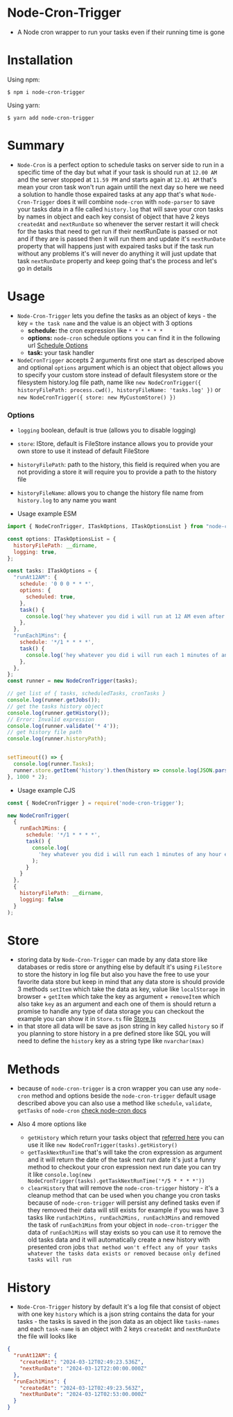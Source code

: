 # Node-Cron-Trigger
- A Node cron wrapper to run your tasks even if their running time is gone

# Installation

Using npm:

``` shell
$ npm i node-cron-trigger
```

Using yarn:

``` shell
$ yarn add node-cron-trigger
```

# Summary
- `Node-Cron` is a perfect option to schedule tasks on server side to run in a specific time of the day but what if your task is should run at `12.00 AM` and the server stopped at `11.59 PM` and starts again at `12.01 AM` that's mean your cron task won't run again untill the next day so here we need a solution to handle those expaired tasks at any app that's what `Node-Cron-Trigger` does it will combine `node-cron` with `node-parser` to save your tasks data in a file called `history.log` that will save your cron tasks by names in object and each key consist of object that have 2 keys `createdAt` and `nextRunDate` so whenever the server restart it will check for the tasks that need to get run if their nextRunDate is passed or not and if they are is passed then it will run them and update it's `nextRunDate` property that will happens just with expaired tasks but if the task run without any problems it's will never do anything it will just update that task `nextRunDate` property and keep going that's the process and let's go in details

# Usage

- `Node-Cron-Trigger` lets you define the tasks as an object of keys - the key = `the task name` and the value is an object with 3 options
  * __schedule:__ the cron expression like `* * * * * *`
  * __options:__ `node-cron` schedule options you can find it in the following url [Schedule Options](https://github.com/node-cron/node-cron?tab=readme-ov-file#options)
  * __task:__ your task handler
- `NodeCronTrigger` accepts 2 arguments first one start as descriped above and optional `options` argument which is an object that object allows you to specify your custom store instead of default filesystem store or the filesystem history.log file path, name like `new NodeCronTrigger({ historyFilePath: process.cwd(), historyFileName: 'tasks.log' })` or `new NodeCronTrigger({ store: new MyCustomStore() })`

### Options
- `logging` boolean, default is true (allows you to disable logging)
- `store`: IStore, default is FileStore instance allows you to provide your own store to use it instead of default FileStore
- `historyFilePath`: path to the history, this field is required when you are not providing a store it will require you to provide a path to the history file
- `historyFileName`: allows you to change the history file name from `history.log` to any name you want

- Usage example ESM
``` javascript
import { NodeCronTrigger, ITaskOptions, ITaskOptionsList } from "node-cron-trigger";

const options: ITaskOptionsList = {
  historyFilePath: __dirname,
  logging: true,
};

const tasks: ITaskOptions = {
  "runAt12AM": {
    schedule: '0 0 0 * * *',
    options: {
      scheduled: true,
    },
    task() {
      console.log('hey whatever you did i will run at 12 AM even after restarting the server');
    },
  },
  "runEach1Mins": {
    schedule: '*/1 * * * *',
    task() {
      console.log('hey whatever you did i will run each 1 minutes of any hour even after restarting the server');
    },
  },
};
const runner = new NodeCronTrigger(tasks);

// get list of { tasks, scheduledTasks, cronTasks }
console.log(runner.getJobs());
// get the tasks history object
console.log(runner.getHistory());
// Error: Invalid expression
console.log(runner.validate('* 4'));
// get history file path
console.log(runner.historyPath);


setTimeout(() => {
  console.log(runner.Tasks);
  runner.store.getItem('history').then(history => console.log(JSON.parse(history), '............ history ..............'));
}, 1000 * 2);
```

- Usage example CJS
``` js
const { NodeCronTrigger } = require('node-cron-trigger');

new NodeCronTrigger(
  {
    runEach1Mins: {
      schedule: '*/1 * * * *',
      task() {
        console.log(
          'hey whatever you did i will run each 1 minutes of any hour even after restarting the server'
        );
      }
    }
  },
  {
    historyFilePath: __dirname,
    logging: false
  }
);
```



# Store 
- storing data by `Node-Cron-Trigger` can made by any data store like databases or redis store or anything else by default it's using `FileStore` to store the history in log file but also you have the free to use your favorite data store but keep in mind that any data store is should provide 3 methods `setItem` which take the data as key, value like `localStorage` in browser + `getItem` which take the key as argument + `removeItem` which also take `key` as an argument and each one of them is should return a promise to handle any type of data storage you can checkout the example you can show it in `Store.ts` file [Store.ts](/src/Store/FileStore.ts)
- in that store all data will be save as json string in key called `history` so if you planning to store history in a pre defined store like SQL you will need to define the `history` key as a string type like `nvarchar(max)`


# Methods

- because of `node-cron-trigger` is a cron wrapper you can use any `node-cron` method and options beside the `node-cron-trigger` default usage described above you can also use a method like `schedule`, `validate`, `getTasks` of `node-cron` [check node-cron docs](https://github.com/node-cron/node-cron)

- Also 4 more options like
  * `getHistory` which return your tasks object that [referred here](#history) you can use it like `new NodeCronTrigger(tasks).getHistory()`
  * `getTaskNextRunTime` that's will take the cron expression as argument and it will return the date of the task next run date it's just a funny method to checkout your cron expression next run date you can try it like `console.log(new NodeCronTrigger(tasks).getTaskNextRunTime('*/5 * * * *'))`
  * `clearHistory` that will remove the `node-cron-trigger` history - it's a cleanup method that can be used when you change you cron tasks because of `node-cron-trigger` will persist any defined tasks even if they removed their data will still exists for example if you was have 3 tasks like `runEach1Mins, runEach2Mins, runEach3Mins` and removed the task of `runEach1Mins` from your object in `node-cron-trigger` the data of `runEach1Mins` will stay exists so you can use it to remove the old tasks data and it will automatically create a new history with presented cron jobs `that method won't effect any of your tasks whatever the tasks data exists or removed because only defined tasks will run`

# History 

- `Node-Cron-Trigger` history by default it's a log file that consist of object with one key `history` which is a json string contains the data for your tasks - the tasks is saved in the json data as an object like `tasks-names` and each `task-name` is an object with 2 keys `createdAt` and `nextRunDate` the file will looks like 


``` json
{
  "runAt12AM": {
    "createdAt": "2024-03-12T02:49:23.536Z",
    "nextRunDate": "2024-03-12T22:00:00.000Z"
  },
  "runEach1Mins": {
    "createdAt": "2024-03-12T02:49:23.563Z",
    "nextRunDate": "2024-03-12T02:53:00.000Z"
  }
}
```
